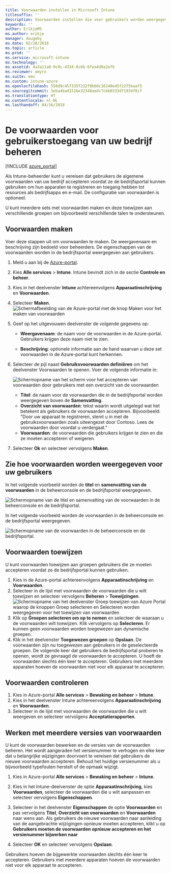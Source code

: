 ```yaml
---
title: Voorwaarden instellen in Microsoft Intune
titlesuffix: ''
description: Voorwaarden instellen die voor gebruikers worden weergegeven in de bedrijfsportal voor Intune.
keywords: ''
author: ErikjeMS
ms.author: erikje
manager: dougeby
ms.date: 02/28/2018
ms.topic: article
ms.prod: ''
ms.service: microsoft-intune
ms.technology: ''
ms.assetid: 4a3a11a8-9c0c-4334-8c6b-6fea4d0a2efb
ms.reviewer: amyro
ms.suite: ems
ms.custom: intune-azure
ms.openlocfilehash: 550d9c457335f212f0b60c16249e45f22f5baaf5
ms.sourcegitcommit: 5eba4bad151be32346aedc7cbb0333d71934f8cf
ms.translationtype: HT
ms.contentlocale: nl-NL
ms.lasthandoff: 04/16/2018
---
```

# <a name="manage-your-companys-terms-and-conditions-for-user-access"></a>De voorwaarden voor gebruikerstoegang van uw bedrijf beheren

[!INCLUDE [azure_portal](./includes/azure_portal.md)]

Als Intune-beheerder kunt u vereisen dat gebruikers de algemene voorwaarden van uw bedrijf accepteren voordat ze de bedrijfsportal kunnen gebruiken om hun apparaten te registreren en toegang hebben tot resources als bedrijfsapps en e-mail. De configuratie van voorwaarden is optioneel.

U kunt meerdere sets met voorwaarden maken en deze toewijzen aan verschillende groepen om bijvoorbeeld verschillende talen te ondersteunen.

## <a name="create-terms-and-conditions"></a>Voorwaarden maken
Voer deze stappen uit om voorwaarden te maken. De weergavenaam en beschrijving zijn bedoeld voor beheerders. De eigenschappen van de voorwaarden worden in de bedrijfsportal weergegeven aan gebruikers.

1. Meld u aan bij de [Azure-portal](https://portal.azure.com).
2. Kies **Alle services** > **Intune**. Intune bevindt zich in de sectie **Controle en beheer**.
3. Kies in het deelvenster **Intune** achtereenvolgens **Apparaatinschrijving** en **Voorwaarden**.
2. Selecteer **Maken**.
![Schermafbeelding van de Azure-portal met de knop Maken voor het maken van voorwaarden](media/terms-create-terms.png)
3. Geef op het uitgevouwen deelvenster de volgende gegevens op:

   - **Weergavenaam**: de naam voor de voorwaarden in de Azure-portal. Gebruikers krijgen deze naam niet te zien.

   - **Beschrijving**: optionele informatie aan de hand waarvan u deze set voorwaarden in de Azure-portal kunt herkennen.

4. Selecteer de pijl naast **Gebruiksvoorwaarden definiëren** om het deelvenster Voorwaarden te openen. Voer de volgende informatie in:

   ![Schermopname van het scherm voor het accepteren van voorwaarden door gebruikers met een overzicht van de voorwaarden](./media/terms-summary-create.png)

   - **Titel**: de naam voor de voorwaarden die in de bedrijfsportal worden weergegeven boven de **Samenvatting**.
   - **Overzicht van voorwaarden**: tekst waarin wordt uitgelegd wat het betekent als gebruikers de voorwaarden accepteren. Bijvoorbeeld: "Door uw apparaat te registreren, stemt u in met de gebruiksvoorwaarden zoals uiteengezet door Contoso. Lees de voorwaarden door voordat u verdergaat."
   - **Voorwaarden**: de voorwaarden die gebruikers krijgen te zien en die ze moeten accepteren of weigeren.

5. Selecteer **Ok** en selecteer vervolgens **Maken**.

## <a name="see-how-terms-are-displayed-to-your-users"></a>Zie hoe voorwaarden worden weergegeven voor uw gebruikers
In het volgende voorbeeld worden de **titel** en **samenvatting van de voorwaarden** in de beheerconsole en de bedrijfsportal weergegeven.

![Schermopname van de titel en samenvatting van de voorwaarden in de beheerconsole en de bedrijfsportal.](./media/terms-summary-terms.png)

In het volgende voorbeeld worden de voorwaarden in de beheerconsole en de bedrijfsportal weergegeven.

![Schermopname van de voorwaarden in de beheerconsole en de bedrijfsportal.](./media/terms-properties-terms.png)

## <a name="assign-terms-and-conditions"></a>Voorwaarden toewijzen

U kunt voorwaarden toewijzen aan groepen gebruikers die ze moeten accepteren voordat ze de bedrijfsportal kunnen gebruiken.

1. Kies in de Azure-portal achtereenvolgens **Apparaatinschrijving** en **Voorwaarden**.
2. Selecteer in de lijst met voorwaarden de voorwaarden die u wilt toewijzen en selecteer vervolgens **Beheren** > **Toewijzingen**.
![Schermopname van het deelvenster Groep toewijzen van Azure Portal waarop de knoppen Groep selecteren en Selecteren worden weergegeven voor het toewijzen van voorwaarden](media/terms-assign-groups.png)
3. Klik op **Groepen selecteren om op te nemen** en selecteer de waaraan u de voorwaarden wilt toewijzen. Klik vervolgens op **Selecteren**. Er kunnen geen voorwaarden worden toegewezen aan dynamische groepen.
4. Klik in het deelvenster **Toegewezen groepen** op **Opslaan**.  De voorwaarden zijn nu toegewezen aan gebruikers in de geselecteerde groepen. De volgende keer dat gebruikers de bedrijfsportal proberen te openen, wordt ze gevraagd de voorwaarden te accepteren. U hoeft de voorwaarden slechts één keer te accepteren. Gebruikers met meerdere apparaten hoeven de voorwaarden niet voor elk apparaat te accepteren.


## <a name="monitor-terms-and-conditions"></a>Voorwaarden controleren

1. Kies in Azure-portal **Alle services** > **Bewaking en beheer** > **Intune**. 
1. Kies in het deelvenster Intune achtereenvolgens **Apparaatinschrijving** en **Voorwaarden**.
2. Selecteer in de lijst met voorwaarden de voorwaarden die u wilt weergeven en selecteer vervolgens **Acceptatierapporten**.

## <a name="work-with-multiple-versions-of-terms-and-conditions"></a>Werken met meerdere versies van voorwaarden
U kunt de voorwaarden bewerken en de versies van de voorwaarden beheren. Het wordt aangeraden het versienummer te verhogen en elke keer dat u belangrijke wijzigingen doorvoert te vereisen dat gebruikers de nieuwe voorwaarden accepteren. Behoud het huidige versienummer als u bijvoorbeeld typefouten herstelt of de opmaak wijzigt.

1. Kies in Azure-portal **Alle services** > **Bewaking en beheer** > **Intune**.

2. Kies in het Intune-deelvenster de optie **Apparaatinschrijving**, kies **Voorwaarden**, selecteer de voorwaarden die u wilt aanpassen en selecteer vervolgens **Eigenschappen**.

4. Selecteer in het deelvenster **Eigenschappen** de optie **Voorwaarden** en pas vervolgens **Titel**, **Overzicht van voorwaarden** en **Voorwaarden** naar wens aan. Als gebruikers de nieuwe voorwaarden naar aanleiding van de aangebrachte wijzigingen opnieuw moeten accepteren, klikt u op **Gebruikers moeten de voorwaarden opnieuw accepteren en het versienummer bijwerken naar**

4.  Selecteer **OK** en selecteer vervolgens **Opslaan**.

Gebruikers hoeven de bijgewerkte voorwaarden slechts één keer te accepteren. Gebruikers met meerdere apparaten hoeven de voorwaarden niet voor elk apparaat te accepteren.
